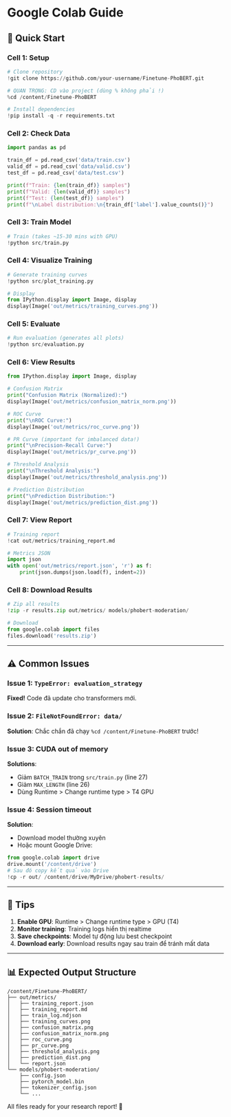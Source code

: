 # Google Colab Guide

## 🚀 Quick Start

### Cell 1: Setup
```python
# Clone repository
!git clone https://github.com/your-username/Finetune-PhoBERT.git

# QUAN TRỌNG: CD vào project (dùng % không phải !)
%cd /content/Finetune-PhoBERT

# Install dependencies
!pip install -q -r requirements.txt
```

### Cell 2: Check Data
```python
import pandas as pd

train_df = pd.read_csv('data/train.csv')
valid_df = pd.read_csv('data/valid.csv')
test_df = pd.read_csv('data/test.csv')

print(f"Train: {len(train_df)} samples")
print(f"Valid: {len(valid_df)} samples")
print(f"Test: {len(test_df)} samples")
print(f"\nLabel distribution:\n{train_df['label'].value_counts()}")
```

### Cell 3: Train Model
```python
# Train (takes ~15-30 mins with GPU)
!python src/train.py
```

### Cell 4: Visualize Training
```python
# Generate training curves
!python src/plot_training.py

# Display
from IPython.display import Image, display
display(Image('out/metrics/training_curves.png'))
```

### Cell 5: Evaluate
```python
# Run evaluation (generates all plots)
!python src/evaluation.py
```

### Cell 6: View Results
```python
from IPython.display import Image, display

# Confusion Matrix
print("Confusion Matrix (Normalized):")
display(Image('out/metrics/confusion_matrix_norm.png'))

# ROC Curve
print("\nROC Curve:")
display(Image('out/metrics/roc_curve.png'))

# PR Curve (important for imbalanced data!)
print("\nPrecision-Recall Curve:")
display(Image('out/metrics/pr_curve.png'))

# Threshold Analysis
print("\nThreshold Analysis:")
display(Image('out/metrics/threshold_analysis.png'))

# Prediction Distribution
print("\nPrediction Distribution:")
display(Image('out/metrics/prediction_dist.png'))
```

### Cell 7: View Report
```python
# Training report
!cat out/metrics/training_report.md

# Metrics JSON
import json
with open('out/metrics/report.json', 'r') as f:
    print(json.dumps(json.load(f), indent=2))
```

### Cell 8: Download Results
```python
# Zip all results
!zip -r results.zip out/metrics/ models/phobert-moderation/

# Download
from google.colab import files
files.download('results.zip')
```

---

## ⚠️ Common Issues

### Issue 1: `TypeError: evaluation_strategy` 
**Fixed!** Code đã update cho transformers mới.

### Issue 2: `FileNotFoundError: data/`
**Solution**: Chắc chắn đã chạy `%cd /content/Finetune-PhoBERT` trước!

### Issue 3: CUDA out of memory
**Solutions**:
- Giảm `BATCH_TRAIN` trong `src/train.py` (line 27)
- Giảm `MAX_LENGTH` (line 26)
- Dùng Runtime > Change runtime type > T4 GPU

### Issue 4: Session timeout
**Solution**: 
- Download model thường xuyên
- Hoặc mount Google Drive:
```python
from google.colab import drive
drive.mount('/content/drive')
# Sau đó copy kết quả vào Drive
!cp -r out/ /content/drive/MyDrive/phobert-results/
```

---

## 🎯 Tips

1. **Enable GPU**: Runtime > Change runtime type > GPU (T4)
2. **Monitor training**: Training logs hiển thị realtime
3. **Save checkpoints**: Model tự động lưu best checkpoint
4. **Download early**: Download results ngay sau train để tránh mất data

---

## 📊 Expected Output Structure

```
/content/Finetune-PhoBERT/
├── out/metrics/
│   ├── training_report.json
│   ├── training_report.md
│   ├── train_log.ndjson
│   ├── training_curves.png
│   ├── confusion_matrix.png
│   ├── confusion_matrix_norm.png
│   ├── roc_curve.png
│   ├── pr_curve.png
│   ├── threshold_analysis.png
│   ├── prediction_dist.png
│   └── report.json
└── models/phobert-moderation/
    ├── config.json
    ├── pytorch_model.bin
    ├── tokenizer_config.json
    └── ...
```

All files ready for your research report! 🎉

